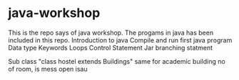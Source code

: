 # java-workshop
This is the repo says of java workshop. The progams in java has been included in this repo.
Introduction to  java
Compile and run first java program
Data type
Keywords
Loops
Control Statement
Jar
branching statment

Sub class 
"class hostel extends Buildings"      same for academic building
no of room, is mess open               isau